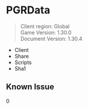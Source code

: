 # PGRData
> Client region: Global <br>
> Game Version: 1.30.0 <br/>
> Document Version: 1.30.4 <br/>

- Client
- Share
- Scripts
- Sha1

## Known Issue 
0
